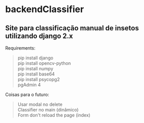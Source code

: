 # backendClassifier
## Site para classificação manual de insetos utilizando django 2.x

Requirements:
> pip install django </br>
> pip install opencv-python</br>
> pip install numpy</br>
> pip install base64</br>
> pip install psycopg2</br>
> pgAdmin 4

Coisas para o futuro:
> Usar modal no delete </br>
> Classifier no main (dinâmico)</br>
> Form don't reload the page (index)</br>

